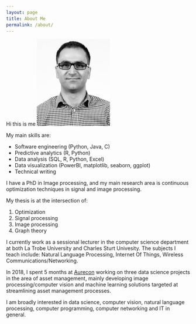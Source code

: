 ```yaml
---
layout: page
title: About Me
permalink: /about/
---
```


Hi this is me ![Waseem Waheed](/images/profile.png)

My main skills are:
  * Software engineering (Python, Java, C)
  * Predictive analytics (R, Python)
  * Data analysis (SQL, R, Python, Excel)
  * Data visualization (PowerBI, matplotlib, seaborn, ggplot)
  * Technical writing

I have a PhD in Image processing, and my main research area is continuous optimization techniques in signal and image processing.

My thesis is at the intersection of:

1. Optimization
2. Signal processing
3. Image processing
4. Graph theory

I currently work as a sessional lecturer in the computer science department at both La Trobe University and Charles Sturt Univesity. The subjects I teach include: Natural Language Processing, Internet Of Things, Wireless Communications/Networking.

In 2018, I spent 5 months at [Aurecon](https://www.aurecongroup.com/) working on three data science projects in the area of asset management, mainly developing image processing/computer vision and machine learning solutions targeted at streamlining asset management processes.

I am broadly interested in data science, computer vision, natural language processing, computer programming, computer networking and IT in general.
